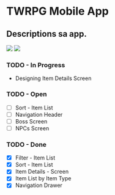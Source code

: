 # TWRPG Mobile App

## Descriptions sa app. ##
<img src="https://img.shields.io/badge/Flutter%20-%2302569B.svg?&style=for-the-badge&logo=Flutter&logoColor=white" /> <img src="https://img.shields.io/badge/dart-%230175C2.svg?&style=for-the-badge&logo=dart&logoColor=white"/>

### TODO - In Progress ###
 * Designing Item Details Screen

### TODO - Open ###
- [ ] Sort - Item List
- [ ] Navigation Header
- [ ] Boss Screen
- [ ] NPCs Screen

### TODO - Done ###
- [x] Filter - Item List
- [x] Sort - Item List
- [x] Item Details - Screen
- [x] Item List by Item Type
- [x] Navigation Drawer
